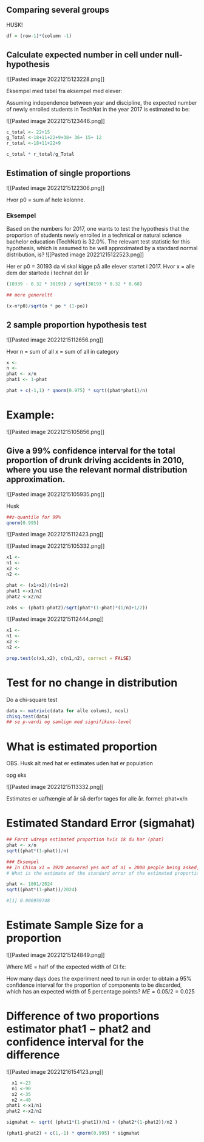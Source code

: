 

## Comparing several groups
HUSK!
```R
df = (row-1)*(column -1)
```


## Calculate expected number in cell under null-hypothesis

![[Pasted image 20221215123228.png]]

Eksempel med tabel fra eksempel med elever:

Assuming independence between year and discipline, the expected number of newly enrolled students in TechNat in the year 2017 is estimated to be:

![[Pasted image 20221215123446.png]]

```R
c_total <- 22+15
g_Total <-18+11+22+9+38+ 36+ 15+ 12
r_total <-18+11+22+9

c_total * r_total/g_Total
```

## Estimation of single proportions

![[Pasted image 20221215122306.png]]

Hvor p0 = sum af hele kolonne.

### Eksempel

Based on the numbers for 2017, one wants to test the hypothesis that the proportion of students newly enrolled in a technical or natural science bachelor education (TechNat) is 32.0%. The relevant test statistic for this hypothesis, which is assumed to be well approximated by a standard normal distribution, is?
![[Pasted image 20221215122523.png]]

Her er p0 = 30193 da vi skal kigge på alle elever startet i 2017.
Hvor x = alle dem der startede i technat det år
```R
(10339 - 0.32 * 30193) / sqrt(30193 * 0.32 * 0.68)

## mere genereltt

(x-n*p0)/sqrt(n * po * (1-po))

```


## 2 sample proportion hypothesis test

![[Pasted image 20221215112656.png]]

Hvor 
n = sum of all
x = sum of all in category

```R
x <-
n <-
phat <- x/n
phat1 <- 1-phat

phat + c(-1,1) * qnorm(0.975) * sqrt((phat*phat1)/n)

```


# Example:
![[Pasted image 20221215105856.png]]

## Give a 99% confidence interval for the total proportion of drunk driving accidents in 2010, where you use the relevant normal distribution approximation.
![[Pasted image 20221215105935.png]]

Husk
```R
##z-quantile for 99%
qnorm(0.995)
```

![[Pasted image 20221215112423.png]]


![[Pasted image 20221215105332.png]]

```R
x1 <-
n1 <-
x2 <-
n2 <-

phat <- (x1+x2)/(n1+n2)
phat1 <-x1/n1
phat2 <-x2/n2

zobs <- (phat1-phat2)/sqrt(phat*(1-phat)*(1/n1+1/2))


```



![[Pasted image 20221215112444.png]]

```R
x1 <-
n1 <-
x2 <-
n2 <-

prop.test(c(x1,x2), c(n1,n2), correct = FALSE)

```






# Test for no change in distribution

Do a chi-square test

```R
data <- matrix(c(data for alle colums), ncol) 
chisq.test(data)
## se p-værdi og samlign med signifikans-level
```

# What is estimated proportion
OBS. Husk alt med hat er estimates uden hat er population

opg eks

![[Pasted image 20221215113332.png]]

Estimates er uafhængie af år så derfor tages for alle år.
formel: phat=x/n

# Estimated Standard Error (sigmahat)

```R
## Først udregn estimated proportion hvis ik du har (phat)
phat <- x/n
sqrt((phat*(1-phat))/n)

### Eksempel
## In China x1 = 1920 answered yes out of n1 = 2000 people being asked, and in Denmark x2 = 1801 answered yes out of n2 = 2024 people being asked.
# What is the estimate of the standard error of the estimated proportion who answered yes in Denmark?

phat <- 1801/2024
sqrt((phat*(1-phat))/2024)

#[1] 0.006959748

```


# Estimate Sample Size for a proportion

![[Pasted image 20221215124849.png]]

Where ME = half of the expected width of CI
fx:

How many days does the experiment need to run in order to obtain a 95% confidence interval for the proportion of components to be discarded, which has an expected width of 5 percentage points?
$ME = 0.05/2 = 0.025$

# Difference of two proportions estimator phat1 − phat2 and confidence interval for the difference

![[Pasted image 20221216154123.png]]


```R
  x1 <-23
  n1 <-90
  x2 <-35
  n2 <-40
phat1 <-x1/n1
phat2 <-x2/n2

sigmahat <- sqrt( (phat1*(1-phat1))/n1 + (phat2*(1-phat2))/n2 )

(phat1-phat2) + c(1,-1) * qnorm(0.995) * sigmahat

```
